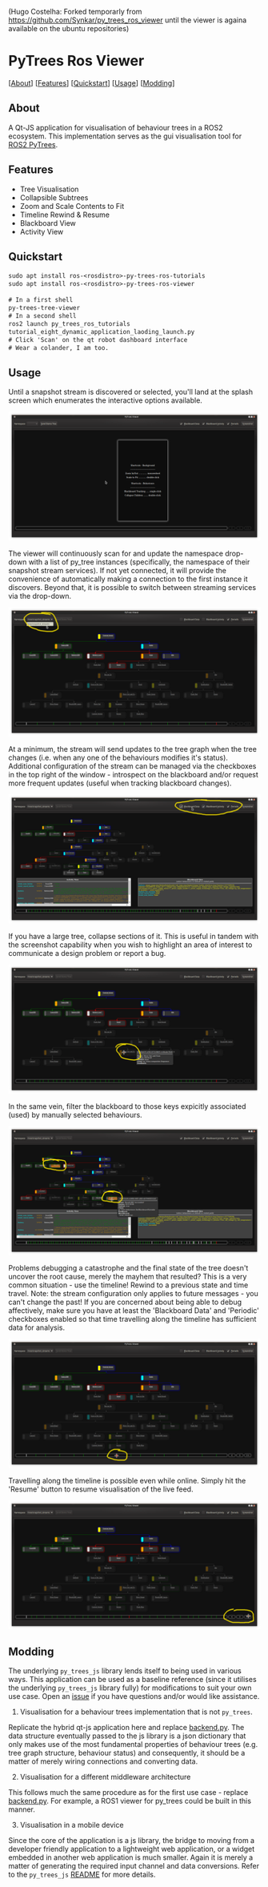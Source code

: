 (Hugo Costelha: Forked temporarly from https://github.com/Synkar/py_trees_ros_viewer until the viewer is againa available on the ubuntu repositories)

# PyTrees Ros Viewer

[[About](#about)] [[Features](#features)] [[Quickstart](#quickstart)] [[Usage](#usage)] [[Modding](#modding)]

## About

A Qt-JS application for visualisation of behaviour trees in a ROS2 ecosystem. This
implementation serves as the gui visualisation tool for
[ROS2 PyTrees](https://github.com/splintered-reality/py_trees_ros#pytrees-ros-ecosystem).

## Features

* Tree Visualisation
* Collapsible Subtrees
* Zoom and Scale Contents to Fit
* Timeline Rewind & Resume
* Blackboard View
* Activity View

## Quickstart

```
sudo apt install ros-<rosdistro>-py-trees-ros-tutorials
sudo apt install ros-<rosdistro>-py-trees-ros-viewer

# In a first shell
py-trees-tree-viewer
# In a second shell
ros2 launch py_trees_ros_tutorials tutorial_eight_dynamic_application_laoding_launch.py
# Click 'Scan' on the qt robot dashboard interface
# Wear a colander, I am too.
```

## Usage

Until a snapshot stream is discovered or selected, you'll land at the splash screen which
enumerates the interactive options available.

![Splash](images/splash.png?raw=true "Splash Screen")

The viewer will continuously scan for and update the namespace drop-down
with a list of py_tree instances (specifically, the namespace of their snapshot
stream services). If not yet connected, it will provide the convenience of
automatically making a connection to the first instance it discovers. Beyond that,
it is possible to switch between streaming services via the drop-down. 

![Select](images/select.png?raw=true "Select a Tree Stream")

At a minimum, the stream will send updates to the tree graph when the tree changes
(i.e. when any one of the behaviours modifies it's status). Additional configuration
of the stream can be managed via the checkboxes in the top right of the window - introspect
on the blackboard and/or request more frequent updates (useful when tracking
blackboard changes). 

![Reconfigure](images/reconfigure.png?raw=true "Reconfigure the Stream")

If you have a large tree, collapse sections of it. This is useful in tandem with
the screenshot capability when you wish to highlight an area of interest to communicate
a design problem or report a bug.

![Collapsible Subtrees](images/collapse.png?raw=true "Collapsible Subtrees")

In the same vein, filter the blackboard to those keys expicitly associated (used)
by manually selected behaviours.

![Track Data](images/track.png?raw=true "Track Blackboard Data")

Problems debugging a catastrophe and the final state of the tree doesn't uncover
the root cause, merely the mayhem that resulted? This is a very common situation - use
the timeline! Rewind to a previous state and time travel. Note: the stream configuration
only applies to future messages - you can't change the past! If you are concerned about
being able to debug affectively, make sure you have at least the 'Blackboard Data'
and 'Periodic' checkboxes enabled so that time travelling along the timeline has
sufficient data for analysis. 

![Rewind](images/rewind.png?raw=true "Rewind")

Travelling along the timeline is possible even while online. Simply hit the 'Resume'
button to resume visualisation of the live feed.

![Resume](images/resume.png?raw=true "Resume")

## Modding

The underlying `py_trees_js` library lends itself to being used in various ways. This
application can be used as a baseline reference (since it utilises the underlying
`py_trees_js` library fully) for modifications to suit your own use case. Open an
[issue](https://github.com/splintered-reality/py_trees_ros_viewer/issues) if you have
questions and/or would like assistance.

1) Visualisation for a behaviour trees implementation that is not `py_trees`.

Replicate the hybrid qt-js application here and replace [backend.py](https://github.com/splintered-reality/py_trees_ros_viewer/blob/devel/py_trees_ros_viewer/backend.py).
The data structure eventually passed to the js library is a json dictionary that only
makes use of the most fundamental properties of behaviour trees (e.g. tree graph
structure, behaviour status) and consequently, it should be a matter of merely
wiring connections and converting data.

2) Visualisation for a different middleware architecture

This follows much the same procedure as for the first use case - replace
[backend.py](https://github.com/splintered-reality/py_trees_ros_viewer/blob/devel/py_trees_ros_viewer/backend.py). For example, a ROS1 viewer for py_trees
could be built in this manner.

3) Visualisation in a mobile device

Since the core of the application is a js library, the bridge to moving from a
developer friendly application to a lightweight web application, or a widget embedded
in another web application is much smaller. Again it is merely a matter of
generating the required input channel and data conversions. Refer to the
`py_trees_js` [README](https://github.com/splintered-reality/py_trees_js#usage) for more
details.
